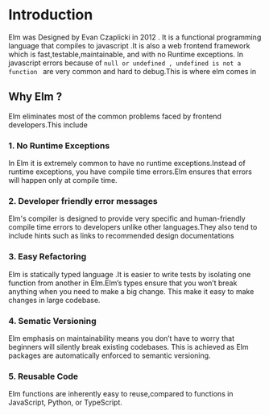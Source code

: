 # Introduction

Elm was Designed by Evan Czaplicki in 2012 . It is a functional programming language that compiles to javascript .It is also a  web frontend  framework which is fast,testable,maintainable, and with no Runtime exceptions. In javascript errors because of  `null or undefined , undefined is not a function ` are very common and hard to debug.This is where elm comes in

<!-- // what ?? why elm??
//Practical Applications
//Advantages -->

## Why Elm ?

Elm eliminates most of the common problems faced by frontend developers.This include

### 1. No Runtime Exceptions

 In Elm it is extremely common to have no runtime exceptions.Instead of runtime exceptions, you have compile time errors.Elm ensures that errors will happen only at compile time.

### 2. Developer friendly error messages

 Elm's compiler is designed to provide very specific and human-friendly compile time errors to developers unlike other languages.They also tend to include hints such as links to recommended design documentations

### 3. Easy Refactoring

Elm is statically typed language .It is easier to write  tests by isolating one function from another in Elm.Elm’s types ensure that you won’t break anything when you need to make a big change. This make it easy to make changes in large codebase.

### 4. Sematic Versioning

Elm emphasis on maintainability means you don’t have to worry that beginners will silently break existing codebases. This is achieved as Elm packages are automatically enforced to semantic versioning.

### 5. Reusable Code

 Elm functions are inherently easy to reuse,compared to functions in JavaScript, Python, or TypeScript.